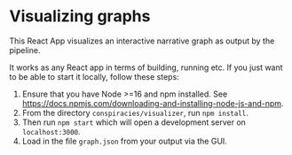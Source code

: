 # Visualizing graphs

This React App visualizes an interactive narrative graph as output by the pipeline.

It works as any React app in terms of building, running etc. If you just want to be able to start it locally, follow these steps:

1. Ensure that you have Node >=16 and npm installed. See https://docs.npmjs.com/downloading-and-installing-node-js-and-npm.
2. From the directory `conspiracies/visualizer`, run `npm install`.
3. Then run `npm start` which will open a development server on `localhost:3000`.
4. Load in the file `graph.json` from your output via the GUI.
